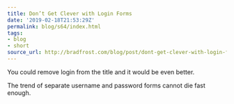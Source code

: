 ```yaml
---
title: Don’t Get Clever with Login Forms
date: '2019-02-18T21:53:29Z'
permalink: blog/s64/index.html
tags:
- blog
- short
source_url: http://bradfrost.com/blog/post/dont-get-clever-with-login-forms/
---
```


You could remove login from the title and it would be even better. 

The trend of separate username and password forms cannot die fast enough.
